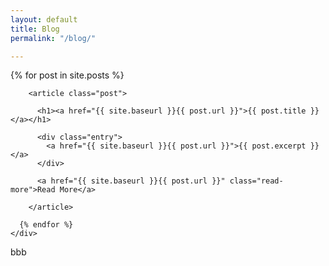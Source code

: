 ```yaml
---
layout: default
title: Blog
permalink: "/blog/"

---
```


<div id="main" role="main" class="container">
    <div class="posts">
      {% for post in site.posts %}

        <article class="post">

          <h1><a href="{{ site.baseurl }}{{ post.url }}">{{ post.title }}</a></h1>

          <div class="entry">
            <a href="{{ site.baseurl }}{{ post.url }}">{{ post.excerpt }}</a>
          </div>

          <a href="{{ site.baseurl }}{{ post.url }}" class="read-more">Read More</a>

        </article> 

      {% endfor %}
    </div>

</DIV>


bbb